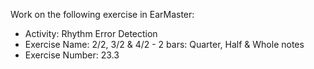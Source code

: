 Work on the following exercise in EarMaster:
- Activity: Rhythm Error Detection
- Exercise Name: 2/2, 3/2 & 4/2 - 2 bars: Quarter, Half & Whole notes
- Exercise Number: 23.3
